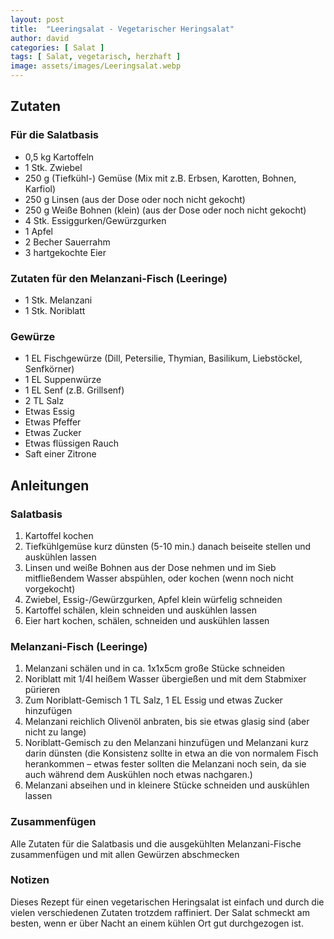 ```yaml
---
layout: post
title:  "Leeringsalat - Vegetarischer Heringsalat"
author: david
categories: [ Salat ]
tags: [ Salat, vegetarisch, herzhaft ]
image: assets/images/Leeringsalat.webp
---
```


## Zutaten

### Für die Salatbasis
- 0,5 kg Kartoffeln
- 1 Stk. Zwiebel
- 250 g (Tiefkühl-) Gemüse (Mix mit z.B. Erbsen, Karotten, Bohnen, Karfiol)
- 250 g Linsen (aus der Dose oder noch nicht gekocht)
- 250 g Weiße Bohnen (klein) (aus der Dose oder noch nicht gekocht)
- 4 Stk. Essiggurken/Gewürzgurken
- 1 Apfel
- 2 Becher Sauerrahm
- 3 hartgekochte Eier

### Zutaten für den Melanzani-Fisch (Leeringe)
- 1 Stk. Melanzani
- 1 Stk. Noriblatt

### Gewürze
- 1 EL Fischgewürze (Dill, Petersilie, Thymian, Basilikum, Liebstöckel, Senfkörner)
- 1 EL Suppenwürze
- 1 EL Senf (z.B. Grillsenf)
- 2 TL Salz
- Etwas Essig
- Etwas Pfeffer
- Etwas Zucker
- Etwas flüssigen Rauch
- Saft einer Zitrone

## Anleitungen

### Salatbasis
1. Kartoffel kochen
2. Tiefkühlgemüse kurz dünsten (5-10 min.) danach beiseite stellen und auskühlen lassen
3. Linsen und weiße Bohnen aus der Dose nehmen und im Sieb mitfließendem Wasser abspühlen, oder kochen (wenn noch nicht vorgekocht)
4. Zwiebel, Essig-/Gewürzgurken, Apfel klein würfelig schneiden
5. Kartoffel schälen, klein schneiden und auskühlen lassen
6. Eier hart kochen, schälen, schneiden und auskühlen lassen

### Melanzani-Fisch (Leeringe)
1. Melanzani schälen und in ca. 1x1x5cm große Stücke schneiden
2. Noriblatt mit 1/4l heißem Wasser übergießen und mit dem Stabmixer pürieren
3. Zum Noriblatt-Gemisch 1 TL Salz, 1 EL Essig und etwas Zucker hinzufügen
4. Melanzani reichlich Olivenöl anbraten, bis sie etwas glasig sind (aber nicht zu lange)
5. Noriblatt-Gemisch zu den Melanzani hinzufügen und Melanzani kurz darin dünsten (die Konsistenz sollte in etwa an die von normalem Fisch herankommen – etwas fester sollten die Melanzani noch sein, da sie auch während dem Auskühlen noch etwas nachgaren.)
6. Melanzani abseihen und in kleinere Stücke schneiden und auskühlen lassen

### Zusammenfügen
Alle Zutaten für die Salatbasis und die ausgekühlten Melanzani-Fische zusammenfügen und mit allen Gewürzen abschmecken

### Notizen
Dieses Rezept für einen vegetarischen Heringsalat ist einfach und durch die vielen verschiedenen Zutaten trotzdem raffiniert. Der Salat schmeckt am besten, wenn er über Nacht an einem kühlen Ort gut durchgezogen ist.